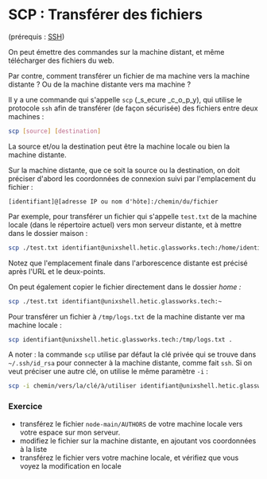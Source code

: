 # SCP : Transférer des fichiers

(prérequis : [SSH](broken-reference))

On peut émettre des commandes sur la machine distant, et même télécharger des fichiers du web.

Par contre, comment transférer un fichier de ma machine vers la machine distante ? Ou de la machine distante vers ma machine ?

Il y a une commande qui s'appelle `scp` (_s_ecure _c_o_p_y), qui utilise le protocole `ssh` afin de transférer (de façon sécurisée) des fichiers entre deux machines :

```bash
scp [source] [destination]
```

La source et/ou la destination peut être la machine locale ou bien la machine distante.

Sur la machine distante, que ce soit la source ou la destination, on doit préciser d'abord les coordonnées de connexion suivi par l'emplacement du fichier : &#x20;

```
[identifiant]@[adresse IP ou nom d'hôte]:/chemin/du/fichier
```

Par exemple, pour transférer un fichier qui s'appelle `test.txt` de la machine locale (dans le répertoire actuel) vers mon serveur distante, et à mettre dans le dossier maison :

```bash
scp ./test.txt identifiant@unixshell.hetic.glassworks.tech:/home/identifiant
```

Notez que l'emplacement finale dans l'arborescence distante est précisé après l'URL et le deux-points.

On peut également copier le fichier directement dans le dossier _home :_

```bash
scp ./test.txt identifiant@unixshell.hetic.glassworks.tech:~
```

Pour transférer un fichier à `/tmp/logs.txt` de la machine distante ver ma machine locale :

```bash
scp identifiant@unixshell.hetic.glassworks.tech:/tmp/logs.txt .
```

A noter : la commande `scp` utilise par défaut la clé privée qui se trouve dans `~/.ssh/id_rsa` pour connecter à la machine distante, comme fait `ssh`. Si on veut préciser une autre clé, on utilise le même paramètre `-i` : &#x20;

```bash
scp -i chemin/vers/la/clé/à/utiliser identifiant@unixshell.hetic.glassworks.tech:~
```

### Exercice

* transférez le fichier `node-main/AUTHORS` de votre machine locale vers votre espace sur mon serveur.
* modifiez le fichier sur la machine distante, en ajoutant vos coordonnées à la liste
* transférez le fichier vers votre machine locale, et vérifiez que vous voyez la modification en locale
